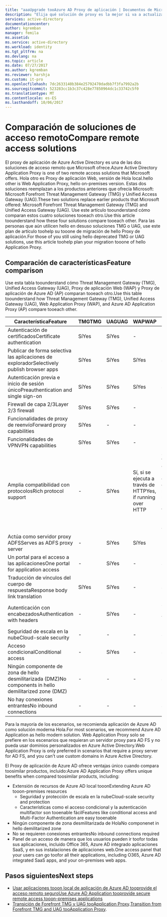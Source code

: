 ```yaml
---
title: "aaaUpgrade tooAzure AD Proxy de aplicación | Documentos de Microsoft"
description: "Elija qué solución de proxy es la mejor si va a actualizar desde Microsoft Forefront o Unified Access Gateway."
services: active-directory
documentationcenter: 
author: kgremban
manager: femila
ms.assetid: 
ms.service: active-directory
ms.workload: identity
ms.tgt_pltfrm: na
ms.devlang: na
ms.topic: article
ms.date: 07/27/2017
ms.author: kgremban
ms.reviewer: harshja
ms.custom: it-pro
ms.openlocfilehash: 7dc2633140b384e25792470dadbb7f3fa7992a2b
ms.sourcegitcommit: 523283cc1b3c37c428e77850964dc1c33742c5f0
ms.translationtype: MT
ms.contentlocale: es-ES
ms.lasthandoff: 10/06/2017
---
```

# <a name="compare-remote-access-solutions"></a><span data-ttu-id="fe899-103">Comparación de soluciones de acceso remoto</span><span class="sxs-lookup"><span data-stu-id="fe899-103">Compare remote access solutions</span></span>

<span data-ttu-id="fe899-104">El proxy de aplicación de Azure Active Directory es una de las dos soluciones de acceso remoto que Microsoft ofrece.</span><span class="sxs-lookup"><span data-stu-id="fe899-104">Azure Active Directory Application Proxy is one of two remote access solutions that Microsoft offers.</span></span> <span data-ttu-id="fe899-105">Hola otro es Proxy de aplicación Web, versión de Hola local.</span><span class="sxs-lookup"><span data-stu-id="fe899-105">hello other is Web Application Proxy, hello on-premises version.</span></span> <span data-ttu-id="fe899-106">Estas dos soluciones reemplazan a los productos anteriores que ofrecía Microsoft: Microsoft Forefront Threat Management Gateway (TMG) y Unified Access Gateway (UAG).</span><span class="sxs-lookup"><span data-stu-id="fe899-106">These two solutions replace earlier products that Microsoft offered: Microsoft Forefront Threat Management Gateway (TMG) and Unified Access Gateway (UAG).</span></span> <span data-ttu-id="fe899-107">Use este artículo toounderstand cómo comparan estos cuatro soluciones tooeach otro.</span><span class="sxs-lookup"><span data-stu-id="fe899-107">Use this article toounderstand how these four solutions compare tooeach other.</span></span> <span data-ttu-id="fe899-108">Para las personas que aún utilicen hello en desuso soluciones TMG o UAG, use este plan de artículo toohelp su tooone de migración de hello Proxy de aplicación.</span><span class="sxs-lookup"><span data-stu-id="fe899-108">For those of you still using hello deprecated TMG or UAG solutions, use this article toohelp plan your migration tooone of hello Application Proxy.</span></span> 


## <a name="feature-comparison"></a><span data-ttu-id="fe899-109">Comparación de características</span><span class="sxs-lookup"><span data-stu-id="fe899-109">Feature comparison</span></span>

<span data-ttu-id="fe899-110">Use esta tabla toounderstand cómo Threat Management Gateway (TMG), Unified Access Gateway (UAG), Proxy de aplicación Web (WAP) y Proxy de aplicación de Azure AD (AP) comparan tooeach otro.</span><span class="sxs-lookup"><span data-stu-id="fe899-110">Use this table toounderstand how Threat Management Gateway (TMG), Unified Access Gateway (UAG), Web Application Proxy (WAP), and Azure AD Application Proxy (AP) compare tooeach other.</span></span>

| <span data-ttu-id="fe899-111">Característica</span><span class="sxs-lookup"><span data-stu-id="fe899-111">Feature</span></span> | <span data-ttu-id="fe899-112">TMG</span><span class="sxs-lookup"><span data-stu-id="fe899-112">TMG</span></span> | <span data-ttu-id="fe899-113">UAG</span><span class="sxs-lookup"><span data-stu-id="fe899-113">UAG</span></span> | <span data-ttu-id="fe899-114">WAP</span><span class="sxs-lookup"><span data-stu-id="fe899-114">WAP</span></span> | <span data-ttu-id="fe899-115">AP</span><span class="sxs-lookup"><span data-stu-id="fe899-115">AP</span></span> |
| ------- | --- | --- | --- | --- |
| <span data-ttu-id="fe899-116">Autenticación de certificados</span><span class="sxs-lookup"><span data-stu-id="fe899-116">Certificate authentication</span></span> | <span data-ttu-id="fe899-117">Sí</span><span class="sxs-lookup"><span data-stu-id="fe899-117">Yes</span></span> | <span data-ttu-id="fe899-118">Sí</span><span class="sxs-lookup"><span data-stu-id="fe899-118">Yes</span></span> | - | - |
| <span data-ttu-id="fe899-119">Publicar de forma selectiva las aplicaciones de explorador</span><span class="sxs-lookup"><span data-stu-id="fe899-119">Selectively publish browser apps</span></span> | <span data-ttu-id="fe899-120">Sí</span><span class="sxs-lookup"><span data-stu-id="fe899-120">Yes</span></span> | <span data-ttu-id="fe899-121">Sí</span><span class="sxs-lookup"><span data-stu-id="fe899-121">Yes</span></span> | <span data-ttu-id="fe899-122">Sí</span><span class="sxs-lookup"><span data-stu-id="fe899-122">Yes</span></span> | <span data-ttu-id="fe899-123">Sí</span><span class="sxs-lookup"><span data-stu-id="fe899-123">Yes</span></span> |
| <span data-ttu-id="fe899-124">Autenticación previa e inicio de sesión único</span><span class="sxs-lookup"><span data-stu-id="fe899-124">Preauthentication and single sign-on</span></span> | <span data-ttu-id="fe899-125">Sí</span><span class="sxs-lookup"><span data-stu-id="fe899-125">Yes</span></span> | <span data-ttu-id="fe899-126">Sí</span><span class="sxs-lookup"><span data-stu-id="fe899-126">Yes</span></span> | <span data-ttu-id="fe899-127">Sí</span><span class="sxs-lookup"><span data-stu-id="fe899-127">Yes</span></span> | <span data-ttu-id="fe899-128">Sí</span><span class="sxs-lookup"><span data-stu-id="fe899-128">Yes</span></span> | 
| <span data-ttu-id="fe899-129">Firewall de capa 2/3</span><span class="sxs-lookup"><span data-stu-id="fe899-129">Layer 2/3 firewall</span></span> | <span data-ttu-id="fe899-130">Sí</span><span class="sxs-lookup"><span data-stu-id="fe899-130">Yes</span></span> | <span data-ttu-id="fe899-131">Sí</span><span class="sxs-lookup"><span data-stu-id="fe899-131">Yes</span></span> | - | - |
| <span data-ttu-id="fe899-132">Funcionalidades de proxy de reenvío</span><span class="sxs-lookup"><span data-stu-id="fe899-132">Forward proxy capabilities</span></span> | <span data-ttu-id="fe899-133">Sí</span><span class="sxs-lookup"><span data-stu-id="fe899-133">Yes</span></span> | - | - | - |
| <span data-ttu-id="fe899-134">Funcionalidades de VPN</span><span class="sxs-lookup"><span data-stu-id="fe899-134">VPN capabilities</span></span> | <span data-ttu-id="fe899-135">Sí</span><span class="sxs-lookup"><span data-stu-id="fe899-135">Yes</span></span> | <span data-ttu-id="fe899-136">Sí</span><span class="sxs-lookup"><span data-stu-id="fe899-136">Yes</span></span> | - | - |
| <span data-ttu-id="fe899-137">Amplia compatibilidad con protocolos</span><span class="sxs-lookup"><span data-stu-id="fe899-137">Rich protocol support</span></span> | - | <span data-ttu-id="fe899-138">Sí</span><span class="sxs-lookup"><span data-stu-id="fe899-138">Yes</span></span> | <span data-ttu-id="fe899-139">Sí, si se ejecuta a través de HTTP</span><span class="sxs-lookup"><span data-stu-id="fe899-139">Yes, if running over HTTP</span></span> | <span data-ttu-id="fe899-140">Sí, si ejecuta a través de HTTP o a través de Puerta de enlace de escritorio remoto</span><span class="sxs-lookup"><span data-stu-id="fe899-140">Yes, if running over HTTP or through Remote Desktop Gateway</span></span> |
| <span data-ttu-id="fe899-141">Actúa como servidor proxy ADFS</span><span class="sxs-lookup"><span data-stu-id="fe899-141">Serves as ADFS proxy server</span></span> | - | <span data-ttu-id="fe899-142">Sí</span><span class="sxs-lookup"><span data-stu-id="fe899-142">Yes</span></span> | <span data-ttu-id="fe899-143">Sí</span><span class="sxs-lookup"><span data-stu-id="fe899-143">Yes</span></span> | - |
| <span data-ttu-id="fe899-144">Un portal para el acceso a las aplicaciones</span><span class="sxs-lookup"><span data-stu-id="fe899-144">One portal for application access</span></span> | - | <span data-ttu-id="fe899-145">Sí</span><span class="sxs-lookup"><span data-stu-id="fe899-145">Yes</span></span> | - | <span data-ttu-id="fe899-146">Sí</span><span class="sxs-lookup"><span data-stu-id="fe899-146">Yes</span></span> |
| <span data-ttu-id="fe899-147">Traducción de vínculos del cuerpo de respuesta</span><span class="sxs-lookup"><span data-stu-id="fe899-147">Response body link translation</span></span> | <span data-ttu-id="fe899-148">Sí</span><span class="sxs-lookup"><span data-stu-id="fe899-148">Yes</span></span> | <span data-ttu-id="fe899-149">Sí</span><span class="sxs-lookup"><span data-stu-id="fe899-149">Yes</span></span> | - | <span data-ttu-id="fe899-150">Sí</span><span class="sxs-lookup"><span data-stu-id="fe899-150">Yes</span></span> | 
| <span data-ttu-id="fe899-151">Autenticación con encabezados</span><span class="sxs-lookup"><span data-stu-id="fe899-151">Authentication with headers</span></span> | - | <span data-ttu-id="fe899-152">Sí</span><span class="sxs-lookup"><span data-stu-id="fe899-152">Yes</span></span> | - | <span data-ttu-id="fe899-153">Sí, con PingAccess</span><span class="sxs-lookup"><span data-stu-id="fe899-153">Yes, with PingAccess</span></span> | 
| <span data-ttu-id="fe899-154">Seguridad de escala en la nube</span><span class="sxs-lookup"><span data-stu-id="fe899-154">Cloud-scale security</span></span> | - | - | - | <span data-ttu-id="fe899-155">Sí</span><span class="sxs-lookup"><span data-stu-id="fe899-155">Yes</span></span> | 
| <span data-ttu-id="fe899-156">Acceso condicional</span><span class="sxs-lookup"><span data-stu-id="fe899-156">Conditional access</span></span> | - | <span data-ttu-id="fe899-157">Sí</span><span class="sxs-lookup"><span data-stu-id="fe899-157">Yes</span></span> | - | <span data-ttu-id="fe899-158">Sí</span><span class="sxs-lookup"><span data-stu-id="fe899-158">Yes</span></span> |
| <span data-ttu-id="fe899-159">Ningún componente de zona de hello desmilitarizada (DMZ)</span><span class="sxs-lookup"><span data-stu-id="fe899-159">No components in hello demilitarized zone (DMZ)</span></span> | - | - | - | <span data-ttu-id="fe899-160">Sí</span><span class="sxs-lookup"><span data-stu-id="fe899-160">Yes</span></span> |
| <span data-ttu-id="fe899-161">No hay conexiones entrantes</span><span class="sxs-lookup"><span data-stu-id="fe899-161">No inbound connections</span></span> | - | - | - | <span data-ttu-id="fe899-162">Sí</span><span class="sxs-lookup"><span data-stu-id="fe899-162">Yes</span></span> |

<span data-ttu-id="fe899-163">Para la mayoría de los escenarios, se recomienda aplicación de Azure AD como solución moderna Hola.</span><span class="sxs-lookup"><span data-stu-id="fe899-163">For most scenarios, we recommend Azure AD Application as hello modern solution.</span></span> <span data-ttu-id="fe899-164">Web Application Proxy solo se prefiere en los escenarios que requieran un servidor proxy para AD FS y no pueda usar dominios personalizados en Azure Active Directory.</span><span class="sxs-lookup"><span data-stu-id="fe899-164">Web Application Proxy is only preferred in scenarios that require a proxy server for AD FS, and you can't use custom domains in Azure Active Directory.</span></span> 

<span data-ttu-id="fe899-165">El Proxy de aplicación de Azure AD ofrece ventajas único cuando compara toosimilar productos, incluido:</span><span class="sxs-lookup"><span data-stu-id="fe899-165">Azure AD Application Proxy offers unique benefits when compared toosimilar products, including:</span></span>

- <span data-ttu-id="fe899-166">Extensión de recursos de Azure AD local tooon</span><span class="sxs-lookup"><span data-stu-id="fe899-166">Extending Azure AD tooon-premises resources</span></span>
   - <span data-ttu-id="fe899-167">Seguridad y protección de escala en la nube</span><span class="sxs-lookup"><span data-stu-id="fe899-167">Cloud-scale security and protection</span></span>
   - <span data-ttu-id="fe899-168">Características como el acceso condicional y la autenticación multifactor son tooenable fácil</span><span class="sxs-lookup"><span data-stu-id="fe899-168">Features like conditional access and Multi-Factor Authentication are easy tooenable</span></span>
- <span data-ttu-id="fe899-169">Ningún componente de zona desmilitarizada de Hola</span><span class="sxs-lookup"><span data-stu-id="fe899-169">No componenet in hello demilitarized zone</span></span>
- <span data-ttu-id="fe899-170">No se requieren conexiones entrantes</span><span class="sxs-lookup"><span data-stu-id="fe899-170">No inbound connections required</span></span>
- <span data-ttu-id="fe899-171">Panel de un acceso de manera que los usuarios pueden ir toofor todas sus aplicaciones, incluido Office 365, Azure AD integrado aplicaciones SaaS, y en sus instalaciones de aplicaciones web.</span><span class="sxs-lookup"><span data-stu-id="fe899-171">One access panel that your users can go toofor all their applications, including O365, Azure AD integrated SaaS apps, and your on-premises web apps.</span></span> 


## <a name="next-steps"></a><span data-ttu-id="fe899-172">Pasos siguientes</span><span class="sxs-lookup"><span data-stu-id="fe899-172">Next steps</span></span>

- [<span data-ttu-id="fe899-173">Usar aplicaciones tooon local de aplicación de Azure AD tooprovide el acceso remoto seguro</span><span class="sxs-lookup"><span data-stu-id="fe899-173">Use Azure AD Application tooprovide secure remote access tooon-premises applications</span></span>](active-directory-application-proxy-get-started.md)
- <span data-ttu-id="fe899-174">[Transición de Forefront TMG y UAG tooApplication Proxy](https://blogs.technet.microsoft.com/isablog/2015/06/30/modernizing-microsoft-application-access-with-web-application-proxy-and-azure-active-directory-application-proxy/).</span><span class="sxs-lookup"><span data-stu-id="fe899-174">[Transition from Forefront TMG and UAG tooApplication Proxy](https://blogs.technet.microsoft.com/isablog/2015/06/30/modernizing-microsoft-application-access-with-web-application-proxy-and-azure-active-directory-application-proxy/).</span></span>
